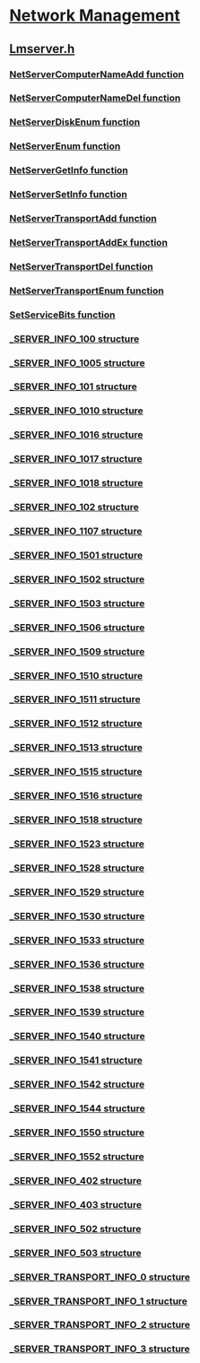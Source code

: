 # [Network Management](../_netmgmt/index.md)
## [Lmserver.h](index.md)
### [NetServerComputerNameAdd function](../lmserver/nf-lmserver-netservercomputernameadd.md)
### [NetServerComputerNameDel function](../lmserver/nf-lmserver-netservercomputernamedel.md)
### [NetServerDiskEnum function](../lmserver/nf-lmserver-netserverdiskenum.md)
### [NetServerEnum function](../lmserver/nf-lmserver-netserverenum.md)
### [NetServerGetInfo function](../lmserver/nf-lmserver-netservergetinfo.md)
### [NetServerSetInfo function](../lmserver/nf-lmserver-netserversetinfo.md)
### [NetServerTransportAdd function](../lmserver/nf-lmserver-netservertransportadd.md)
### [NetServerTransportAddEx function](../lmserver/nf-lmserver-netservertransportaddex.md)
### [NetServerTransportDel function](../lmserver/nf-lmserver-netservertransportdel.md)
### [NetServerTransportEnum function](../lmserver/nf-lmserver-netservertransportenum.md)
### [SetServiceBits function](../lmserver/nf-lmserver-setservicebits.md)
### [_SERVER_INFO_100 structure](../lmserver/ns-lmserver-_server_info_100.md)
### [_SERVER_INFO_1005 structure](../lmserver/ns-lmserver-_server_info_1005.md)
### [_SERVER_INFO_101 structure](../lmserver/ns-lmserver-_server_info_101.md)
### [_SERVER_INFO_1010 structure](../lmserver/ns-lmserver-_server_info_1010.md)
### [_SERVER_INFO_1016 structure](../lmserver/ns-lmserver-_server_info_1016.md)
### [_SERVER_INFO_1017 structure](../lmserver/ns-lmserver-_server_info_1017.md)
### [_SERVER_INFO_1018 structure](../lmserver/ns-lmserver-_server_info_1018.md)
### [_SERVER_INFO_102 structure](../lmserver/ns-lmserver-_server_info_102.md)
### [_SERVER_INFO_1107 structure](../lmserver/ns-lmserver-_server_info_1107.md)
### [_SERVER_INFO_1501 structure](../lmserver/ns-lmserver-_server_info_1501.md)
### [_SERVER_INFO_1502 structure](../lmserver/ns-lmserver-_server_info_1502.md)
### [_SERVER_INFO_1503 structure](../lmserver/ns-lmserver-_server_info_1503.md)
### [_SERVER_INFO_1506 structure](../lmserver/ns-lmserver-_server_info_1506.md)
### [_SERVER_INFO_1509 structure](../lmserver/ns-lmserver-_server_info_1509.md)
### [_SERVER_INFO_1510 structure](../lmserver/ns-lmserver-_server_info_1510.md)
### [_SERVER_INFO_1511 structure](../lmserver/ns-lmserver-_server_info_1511.md)
### [_SERVER_INFO_1512 structure](../lmserver/ns-lmserver-_server_info_1512.md)
### [_SERVER_INFO_1513 structure](../lmserver/ns-lmserver-_server_info_1513.md)
### [_SERVER_INFO_1515 structure](../lmserver/ns-lmserver-_server_info_1515.md)
### [_SERVER_INFO_1516 structure](../lmserver/ns-lmserver-_server_info_1516.md)
### [_SERVER_INFO_1518 structure](../lmserver/ns-lmserver-_server_info_1518.md)
### [_SERVER_INFO_1523 structure](../lmserver/ns-lmserver-_server_info_1523.md)
### [_SERVER_INFO_1528 structure](../lmserver/ns-lmserver-_server_info_1528.md)
### [_SERVER_INFO_1529 structure](../lmserver/ns-lmserver-_server_info_1529.md)
### [_SERVER_INFO_1530 structure](../lmserver/ns-lmserver-_server_info_1530.md)
### [_SERVER_INFO_1533 structure](../lmserver/ns-lmserver-_server_info_1533.md)
### [_SERVER_INFO_1536 structure](../lmserver/ns-lmserver-_server_info_1536.md)
### [_SERVER_INFO_1538 structure](../lmserver/ns-lmserver-_server_info_1538.md)
### [_SERVER_INFO_1539 structure](../lmserver/ns-lmserver-_server_info_1539.md)
### [_SERVER_INFO_1540 structure](../lmserver/ns-lmserver-_server_info_1540.md)
### [_SERVER_INFO_1541 structure](../lmserver/ns-lmserver-_server_info_1541.md)
### [_SERVER_INFO_1542 structure](../lmserver/ns-lmserver-_server_info_1542.md)
### [_SERVER_INFO_1544 structure](../lmserver/ns-lmserver-_server_info_1544.md)
### [_SERVER_INFO_1550 structure](../lmserver/ns-lmserver-_server_info_1550.md)
### [_SERVER_INFO_1552 structure](../lmserver/ns-lmserver-_server_info_1552.md)
### [_SERVER_INFO_402 structure](../lmserver/ns-lmserver-_server_info_402.md)
### [_SERVER_INFO_403 structure](../lmserver/ns-lmserver-_server_info_403.md)
### [_SERVER_INFO_502 structure](../lmserver/ns-lmserver-_server_info_502.md)
### [_SERVER_INFO_503 structure](../lmserver/ns-lmserver-_server_info_503.md)
### [_SERVER_TRANSPORT_INFO_0 structure](../lmserver/ns-lmserver-_server_transport_info_0.md)
### [_SERVER_TRANSPORT_INFO_1 structure](../lmserver/ns-lmserver-_server_transport_info_1.md)
### [_SERVER_TRANSPORT_INFO_2 structure](../lmserver/ns-lmserver-_server_transport_info_2.md)
### [_SERVER_TRANSPORT_INFO_3 structure](../lmserver/ns-lmserver-_server_transport_info_3.md)

